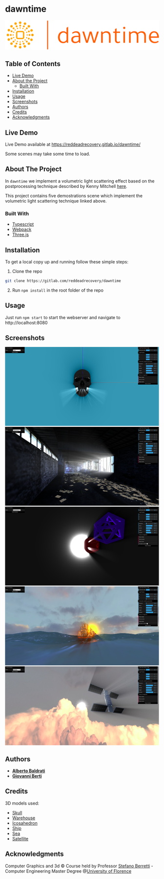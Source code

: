 # dawntime

![](images/logo.png "Logo")


## Table of Contents

* [Live Demo](#live-demo)
* [About the Project](#about-the-project)
  * [Built With](#built-with)
* [Installation](#installation)
* [Usage](#usage)
* [Screenshots](#screenshots)
* [Authors](#authors)
* [Credits](#credits)
* [Acknowledgments](#acknowledgments)

## Live Demo
Live Demo available at https://reddeadrecovery.gitlab.io/dawntime/

Some scenes may take some time to load.


## About The Project

In ```dawntime``` we implement a volumetric light scattering effect based on the postprocessing technique described by Kenny Mitchell [here](https://developer.nvidia.com/gpugems/gpugems3/part-ii-light-and-shadows/chapter-13-volumetric-light-scattering-post-process).


This project contains five demostrations scene which implement the volumetric light scattering technique linked above.

### Built With

* [Typescript](https://www.typescriptlang.org/)
* [Webpack](https://webpack.js.org/)
* [Three.js](https://threejs.org/)





## Installation

To get a local copy up and running follow these simple steps:

1. Clone the repo
```sh
git clone https://gitlab.com/reddeadrecovery/dawntime
```
2. Run ```npm install``` in the root folder of the repo


## Usage

Just run ```npm start``` to start the webserver and navigate to http://localhost:8080

## Screenshots

![](images/skull.png "Skull scene")
![](images/warehouse.png "Warehouse scene")
![](images/icosahedron.png "Icosahedron scene")
![](images/ship.png "Ship scene")
![](images/satellite.png "Satellite scene")



## Authors

* [**Alberto Baldrati**](https://github.com/ABaldrati)
* [**Giovanni Berti**](https://github.com/giovanniberti)

## Credits
3D models used:
* [Skull](https://sketchfab.com/3d-models/skull-downloadable-1a9db900738d44298b0bc59f68123393)
* [Warehouse](https://sketchfab.com/3d-models/abandoned-warehouse-interior-scene-1d5285f2e0fd4211a27c8042496d5959?)
* [Icosahedron](https://sketchfab.com/3d-models/icosahedrons-8f71d7f5d9b6432e8a0728b145ccf0e8)
* [Ship](https://sketchfab.com/3d-models/sailing-ship-model-ac65e0168e8c423db9c9fdc71397c84e)
* [Sea](https://sketchfab.com/3d-models/sea-wave-deniz-dalgas-d7788fcb55c64c7d9733fa44607aab93)
* [Satellite](https://sketchfab.com/3d-models/satellite-90c8fafa35c84e3b90601dd3ac8d202f)

## Acknowledgments
Computer Graphics and 3d © Course held by Professor [Stefano Berretti](https://scholar.google.com/citations?user=3GPTAGQAAAAJ) - Computer Engineering Master Degree @[University of Florence](https://www.unifi.it/changelang-eng.html)
